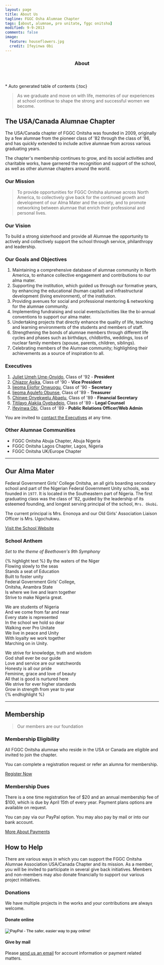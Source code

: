 ```yaml
---
layout: page
title: About Us
tagline: FGGC Osha Alumnae Chapter
tags: [about, alumnae, pro unitate, fggc onitsha]
modified: 9-9-2013
comments: false
image:
  feature: houseflowers.jpg
  credit: Ifeyinwa Obi
---
```


<section id="table-of-contents" class="toc">
  <header>
    <h3 >About</h3>
  </header>
<div id="drawer" markdown="1">
*  Auto generated table of contents
{:toc}
</div>
</section><!-- /#table-of-contents -->

> As we graduate and move on with life, memories of our experiences at school continue to shape the strong and successful women we become.

## The USA/Canada Alumnae Chapter

The USA/Canada chapter of FGGC Onitsha was founded in 2009, originally by a few alumnae from the pioneer class of '82 through the class of '86, and has quickly extended to include active alumnae from across various graduating years. 

The chapter's membership continues to grow, and its social activities and charitable works, have garnered the recognition and support of the school, as well as other alumnae chapters around the world.

### Our Mission 
> To provide opportunities for FGGC Onitsha alumnae across North America, to collectively give back for the continued growth and development of our Alma Mater and the society, and to promote networking between alumnae that enrich their professional and personal lives.

### Our Vision 
To build a strong sisterhood and provide all Alumnae the opportunity to actively and collectively support the school through service, philanthropy and leadership.

### Our Goals and Objectives

1. Maintaining a comprehensive database of alumnae community in North America, to enhance collective engagement and contributions to our alma mater.
2. Supporting the institution, which guided us through our formative years, by enhancing the educational (human capital) and infrastructural development (living environment), of the institution.
3. Providing avenues for social and professional mentoring & networking for the alumnae community.
4. Implementing fundraising and social events/activities like the bi-annual conventions to support our alma mater.
5. Undertaking projects that directly enhance the quality of life, teaching and learning environments of the students and members of staff.
6. Strengthening the bonds of alumnae members through different life cycles and phases such as birthdays, childbirths, weddings, loss of nuclear family members (spouse, parents, children, siblings).
7. Celebrating members of the Alumnae community; highlighting their achievements as a source of inspiration to all.

### Executives
1. [Juliet Umeh Ume-Onyido](mailto:juliet.umeh@fggconitsha.com), Class of '92 - **President**
2. [Chiazor Asika](mailto:chiazor.asika@fggconitsha.com), Class of '90 - **Vice President**
3. [Ijeoma Ejiofor Onwuogu](mailto:ijeoma.ejiofor@fggconitsha.com), Class of '90 - **Secretary**
4. [Ijeoma Agulefo Obunse](mailto:ijeoma.agulefo@fggconitsha.com), Class of '89 - **Treasurer**
5. [Chinwe Onyekwelu Abaelu](mailto:chinwe.onyekwelu@fggconitsha.com), Class of '89 - **Financial Secretary**
6. [Titilayo Alakija Oyebadejo](mailto:titilayo.alakija@fggconitsha.com), Class of '89 - **Legal Counsel**
7. [Ifeyinwa Obi](mailto:ify.obi@fggconitsha.com), Class of '89 - **Public Relations Officer/Web Admin**

You are invited to [contact the Executives](mailto:exco-ucc@alumnae.fggconitsha.com) at any time.

### Other Alumnae Communities

* FGGC Onitsha Abuja Chapter, Abuja Nigeria
* FGGC Onitsha Lagos Chapter, Lagos, Nigeria
* FGGC Onitsha UK/Europe Chapter   
  
---

## Our Alma Mater

Federal Government Girls' College Onitsha, an all girls boarding secondary school and part of the Nigerian Federal Government Unity schools, was founded in `1977`. It is located in the Southeastern part of Nigeria. The first graduating class was the class of '82, guided by the leadership of its esteemed founding, and longest serving principal of the school, `Mrs. Okobi`. 

The current principal is Mrs. Enonoya and our Old Girls' Association Liaison Officer is Mrs. Ugochukwu.

[Visit the School Website](http://fggconitshang.com/)

### School Anthem

*Set to the theme of Beethoven's 9th Symphony*

{% highlight text %}
By the waters of the Niger  
Flowing slowly to the seas  
Stands a seat of Education  
Built to foster unity  
Federal Government Girls’ College,  
Onitsha, Anambra State  
Is where we live and learn together  
Strive to make Nigeria great.

We are students of Nigeria  
And we come from far and near  
Every state is represented  
In the school we hold so dear  
Walking ever Pro Unitate  
We live in peace and Unity  
With loyalty we work together  
Marching on in Unity.

We strive for knowledge, truth and wisdom  
God shall ever be our guide  
Love and service are our watchwords  
Honesty is all our pride  
Feminine, grace and love of beauty  
All that is good is nurtured here  
We strive for ever higher standards  
Grow in strength from year to year  
{% endhighlight %}

---

## Membership
> Our members are our foundation

### Membership Eligibility

All FGGC Onitsha alumnae who reside in the USA or Canada are eligible and invited to join the chapter. 

You can complete a registration request or refer an alumna for membership. 

<div markdown="0"><a href="{{site.url}}/join" class="btn">Register Now</a></div>

### Membership Dues
There is a one time registration fee of $20 and an annual membership fee of $100, which is due by April 15th of every year. Payment plans options are available on request. 

You can pay via our PayPal option. You may also pay by mail or into our bank account. 

<div markdown="0"><a href="{{site.url}}/payments" class="btn btn-info">More About Payments</a></div>

## How to Help

There are various ways in which you can support the FGGC Onitsha Alumnae Association USA/Canada Chapter and its mission. As a member, you will be invited to participate in several give back initiatives. Members and non-members may also donate financially to support our various project initiatives.

### Donations

We have multiple projects in the works and your contributions are always welcome. 

#### Donate online
<form action="https://www.paypal.com/cgi-bin/webscr" method="post" target="_top">
<input type="hidden" name="cmd" value="_s-xclick">
<input type="hidden" name="hosted_button_id" value="G7XHMY79JWAFC">
<input type="image" src="https://www.paypalobjects.com/en_US/i/btn/btn_donate_SM.gif" border="0" name="submit" alt="PayPal - The safer, easier way to pay online!">
<img alt="" border="0" src="https://www.paypalobjects.com/en_US/i/scr/pixel.gif" width="1" height="1">
</form> 

#### Give by mail 
Please [send us an email](mailto:payments@fggconitsha.com) for account information or payment related matters.


